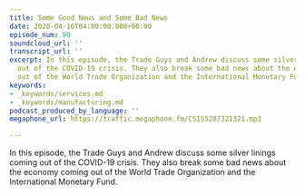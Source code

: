 ```yaml
---
title: Some Good News and Some Bad News
date: 2020-04-16T04:00:00.000+00:00
episode_num: 90
soundcloud_url: ''
transcript_url: ''
excerpt: In this episode, the Trade Guys and Andrew discuss some silver linings coming
  out of the COVID-19 crisis. They also break some bad news about the economy coming
  out of the World Trade Organization and the International Monetary Fund.
keywords:
- _keywords/services.md
- _keywords/manufacturing.md
podcast_produced_by_language: ''
megaphone_url: https://traffic.megaphone.fm/CSIS5287321321.mp3

---
```

In this episode, the Trade Guys and Andrew discuss some silver linings coming out of the COVID-19 crisis. They also break some bad news about the economy coming out of the World Trade Organization and the International Monetary Fund.